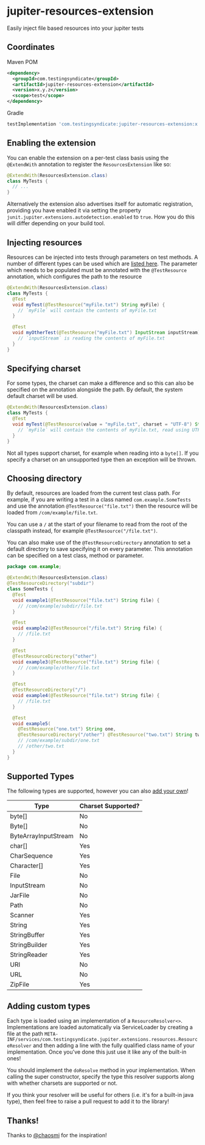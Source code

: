 # jupiter-resources-extension

Easily inject file based resources into your jupiter tests

## Coordinates

Maven POM

```xml
<dependency>
  <groupId>com.testingsyndicate</groupId>
  <artifactId>jupiter-resources-extension</artifactId>
  <version>x.y.z</version>
  <scope>test</scope>
</dependency>
```

Gradle

```groovy
testImplementation 'com.testingsyndicate:jupiter-resources-extension:x.y.z'
```

## Enabling the extension

You can enable the extension on a per-test class basis using the `@ExtendWith` annotation to register
the `ResourcesExtension` like so:

```java
@ExtendWith(ResourcesExtension.class)
class MyTests {
  // ...
}
```

Alternatively the extension also advertises itself for automatic registration, providing you have enabled
it via setting the property `junit.jupiter.extensions.autodetection.enabled` to `true`.  How you do this
will differ depending on your build tool.

## Injecting resources

Resources can be injected into tests through parameters on test methods.  A number of different types can be used
which are [listed here](#supported-types).  The parameter which needs to be populated must be annotated with the
`@TestResource` annotation, which configures the path to the resource

```java
@ExtendWith(ResourcesExtension.class)
class MyTests {
  @Test
  void myTest(@TestResource("myFile.txt") String myFile) {
    // `myFile` will contain the contents of myFile.txt
  }

  @Test
  void myOtherTest(@TestResource("myFile.txt") InputStream inputStream) {
    // `inputStream` is reading the contents of myFile.txt
  }
}
```

## Specifying charset

For some types, the charset can make a difference and so this can also be specified on the annotation alongside the path.
By default, the system default charset will be used.

```java
@ExtendWith(ResourcesExtension.class)
class MyTests {
  @Test
  void myTest(@TestResource(value = "myFile.txt", charset = "UTF-8") String myFile) {
    // `myFile` will contain the contents of myFile.txt, read using UTF-8
  }
}
```

Not all types support charset, for example when reading into a `byte[]`.  If you specify a charset on an unsupported type
then an exception will be thrown.

## Choosing directory

By default, resources are loaded from the current test class path.  For example, if you are writing a test in a class
named `com.example.SomeTests` and use the annotation `@TestResource("file.txt")` then the resource will be loaded from
`/com/example/file.txt`.

You can use a `/` at the start of your filename to read from the root of the classpath instead, for example
`@TestResource("/file.txt")`.

You can also make use of the `@TestResourceDirectory` annotation to set a default directory to save specifying it
on every parameter.  This annotation can be specified on a test class, method or parameter.

```java
package com.example;

@ExtendWith(ResourcesExtension.class)
@TestResourceDirectory("subdir")
class SomeTests {
  @Test
  void example1(@TestResource("file.txt") String file) {
    // /com/example/subdir/file.txt
  }

  @Test
  void example2(@TestResource("/file.txt") String file) {
    // /file.txt
  }

  @Test
  @TestResourceDirectory("other")
  void example3(@TestResource("file.txt") String file) {
    // /com/example/other/file.txt
  }

  @Test
  @TestResourceDirectory("/")
  void example4(@TestResource("file.txt") String file) {
    // /file.txt
  }

  @Test
  void example5(
    @TestResource("one.txt") String one,
    @TestResourceDirectory("/other") @TestResource("two.txt") String two) {
    // /com/example/subdir/one.txt
    // /other/two.txt
  }
}
```

## Supported Types

The following types are supported, however you can also [add your own](#adding-custom-types)!

| Type                 | Charset Supported? |
|----------------------|--------------------|
| byte[]               | No                 |
| Byte[]               | No                 |
| ByteArrayInputStream | No                 |
| char[]               | Yes                |
| CharSequence         | Yes                |
| Character[]          | Yes                |
| File                 | No                 |
| InputStream          | No                 |
| JarFile              | No                 |
| Path                 | No                 |
| Scanner              | Yes                |
| String               | Yes                |
| StringBuffer         | Yes                |
| StringBuilder        | Yes                |
| StringReader         | Yes                |
| URI                  | No                 |
| URL                  | No                 |
| ZipFile              | Yes                |

## Adding custom types

Each type is loaded using an implementation of a `ResourceResolver<>`.  Implementations are loaded automatically
via ServiceLoader by creating a file at the path `META-INF/services/com.testingsyndicate.jupiter.extensions.resources.ResourceResolver`
and then adding a line with the fully qualified class name of your implementation.  Once you've done this just use
it like any of the built-in ones!

You should implement the `doResolve` method in your implementation.  When calling the super constructor, specify
the type this resolver supports along with whether charsets are supported or not.

If you think your resolver will be useful for others (i.e. it's for a built-in java type), then feel free to raise a
pull request to add it to the library!

## Thanks!

Thanks to [@chaosmi](https://github.com/chaosmi) for the inspiration!
